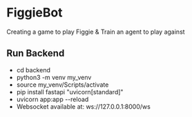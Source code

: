 # FiggieBot

Creating a game to play Figgie &amp; Train an agent to play against

## Run Backend

- cd backend
- python3 -m venv my_venv
- source my_venv/Scripts/activate
- pip install fastapi "uvicorn[standard]"
- uvicorn app:app --reload
- Websocket available at: ws://127.0.0.1:8000/ws
